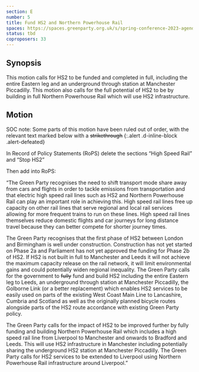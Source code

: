 ```yaml
---
section: E
number: 5
title: Fund HS2 and Northern Powerhouse Rail
spaces: https://spaces.greenparty.org.uk/s/spring-conference-2023-agenda-forum/?contentId=119479
status: tbd
coproposers: 33
---
```

## Synopsis
This motion calls for HS2 to be funded and completed in full, including the entire Eastern leg and an underground through station at Manchester Piccadilly. This motion also calls for the full potential of HS2 to be by building in full Northern Powerhouse Rail which will use HS2 infrastructure.

## Motion
SOC note: Some parts of this motion have been ruled out of order, with the relevant text marked below with a ~~strikethrough~~
{:.alert .d-inline-block .alert-defeated}

In Record of Policy Statements (RoPS) delete the sections “High Speed Rail” and “Stop HS2”

Then add into RoPS:

“The Green Party recognises the need to shift transport mode share away from cars and flights in order to tackle emissions from transportation and that electric high speed rail lines such as HS2 and Northern Powerhouse Rail can play an important role in achieving this. High speed rail lines free up capacity on other rail lines that serve regional and local rail services allowing for more frequent trains to run on these lines. High speed rail lines themselves reduce domestic flights and car journeys for long distance travel because they can better compete for shorter journey times.

The Green Party recognises that the first phase of HS2 between London and Birmingham is well under construction. Construction has not yet started on Phase 2a and Parliament has not yet approved the funding for Phase 2b of HS2. If HS2 is not built in full to Manchester and Leeds it will not achieve the maximum capacity release on the rail network, it will limit environmental gains and could potentially widen regional inequality. The Green Party calls for the government to ~~fully~~ fund and build HS2 including the entire Eastern leg to Leeds, an underground through station at Manchester Piccadilly, the Golborne Link (or a better replacement) which enables HS2 services to be easily used on parts of the existing West Coast Main Line to Lancashire, Cumbria and Scotland as well as the originally planned bicycle routes alongside parts of the HS2 route accordance with existing Green Party policy.

The Green Party calls for the impact of HS2 to be improved further by fully funding and building Northern Powerhouse Rail which includes a high speed rail line from Liverpool to Manchester and onwards to Bradford and Leeds. This will use HS2 infrastructure in Manchester including potentially sharing the underground HS2 station at Manchester Piccadilly. The Green Party calls for HS2 services to be extended to Liverpool using Northern Powerhouse Rail infrastructure around Liverpool.”
